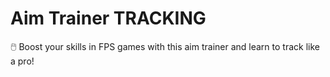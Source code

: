 # Aim Trainer TRACKING
:computer_mouse: Boost your skills in FPS games with this aim trainer and learn to track like a pro! 

